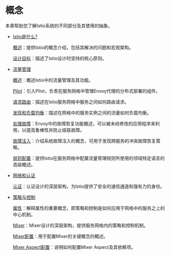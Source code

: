 # 概念

本章帮助您了解Istio系统的不同部分及其使用的抽象。

- [Istio是什么?](what-is-istio.md)

  [概述](what-is-istio/overview.md)：提供Istio的概念介绍，包括其解决的问题和宏观架构。

  [设计目标](what-is-istio/goals.md)：描述了Istio设计时坚持的核心原则。

- [流量管理](traffic-management/index.md)

  [概述](traffic-management/overview.md)：概述Istio中的流量管理及其功能。

  [Pilot](traffic-management/pilot.md)：引入Pilot，负责在服务网格中管理Envoy代理的分布式部署的组件。

  [请求路由](traffic-management/request-routing.md)：描述在Istio服务网格中服务之间如何路由请求。

  [发现和负载均衡](traffic-management/load-balancing.md)：描述在网格中的服务实例之间的流量如何负载均衡。

  [处理故障](traffic-management/handling-failures.md)：Envoy中的故障恢复功能概述，可以被未经修改的应用程序来利用，以提高鲁棒性并防止级联故障。

  [故障注入](traffic-management/fault-injection.md)：介绍系统故障注入的概念，可用于发现跨服务的冲突故障恢复策略。

  [规则配置](traffic-management/rules-configuration.md)：提供Istio在服务网格中配置流量管理规则所使用的领域特定语言的高级概述。

- [网络和认证](network-and-auth/index.md)

  [认证](network-and-auth/auth.md)：认证设计的深层架构，为Istio提供了安全的通信通道和强有力的身份。

- [策略与控制](policy-and-control/index.md)

  [属性](policy-and-control/attributes.md)：解释属性的重要概念，即策略和控制是如何应用于网格中的服务之上的中心机制。

  [Mixer](policy-and-control/mixer.md)：Mixer设计的深层架构，提供服务网格内的策略和控制机制。

  [Mixer配置](policy-and-control/mixer-config.md)：用于配置Mixer的关键概念的概述。

  [Mixer Aspect配置](policy-and-control/mixer-aspect-config.md)：说明如何配置Mixer Aspect及其依赖项。